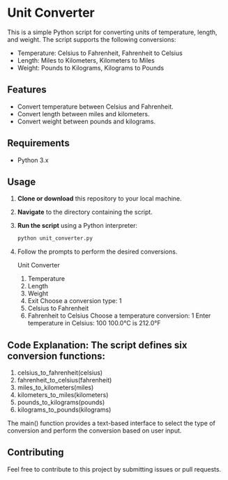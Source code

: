 # Unit Converter

This is a simple Python script for converting units of temperature, length, and weight. The script supports the following conversions:
- Temperature: Celsius to Fahrenheit, Fahrenheit to Celsius
- Length: Miles to Kilometers, Kilometers to Miles
- Weight: Pounds to Kilograms, Kilograms to Pounds

## Features

- Convert temperature between Celsius and Fahrenheit.
- Convert length between miles and kilometers.
- Convert weight between pounds and kilograms.

## Requirements

- Python 3.x

## Usage

1. **Clone or download** this repository to your local machine.

2. **Navigate** to the directory containing the script.

3. **Run the script** using a Python interpreter:

   ```sh
   python unit_converter.py
   
4. Follow the prompts to perform the desired conversions.

   Unit Converter
    1. Temperature
    2. Length
    3. Weight
    4. Exit
  Choose a conversion type: 1
    1. Celsius to Fahrenheit
    2. Fahrenheit to Celsius
  Choose a temperature conversion: 1
  Enter temperature in Celsius: 100
  100.0°C is 212.0°F

## Code Explanation: The script defines six conversion functions:

1. celsius_to_fahrenheit(celsius)
2. fahrenheit_to_celsius(fahrenheit)
3. miles_to_kilometers(miles)
4. kilometers_to_miles(kilometers)
5. pounds_to_kilograms(pounds)
6. kilograms_to_pounds(kilograms)
   
The main() function provides a text-based interface to select the type of conversion and perform the conversion based on user input.

## Contributing

Feel free to contribute to this project by submitting issues or pull requests.

